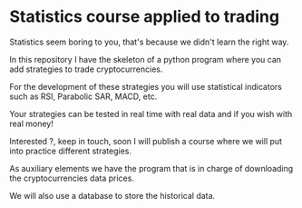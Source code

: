 # Statistics course applied to trading

Statistics seem boring to you, that's because we didn't learn the right way.

In this repository I have the skeleton of a python program where you can add strategies to trade cryptocurrencies.

For the development of these strategies you will use statistical indicators such as RSI, Parabolic SAR, MACD, etc.

Your strategies can be tested in real time with real data and if you wish with real money!

Interested ?, keep in touch, soon I will publish a course where we will put into practice different strategies.

As auxiliary elements we have the program that is in charge of downloading the cryptocurrencies data prices.

We will also use a database to store the historical data.
